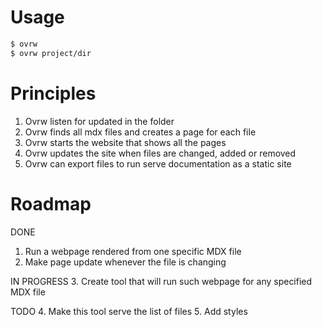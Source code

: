 # Usage

```sh
$ ovrw
$ ovrw project/dir
```

# Principles

1. Ovrw listen for updated in the folder
2. Ovrw finds all mdx files and creates a page for each file
3. Ovrw starts the website that shows all the pages
4. Ovrw updates the site when files are changed, added or removed
5. Ovrw can export files to run serve documentation as a static site

# Roadmap

DONE
1. Run a webpage rendered from one specific MDX file
2. Make page update whenever the file is changing

IN PROGRESS
3. Create tool that will run such webpage for any specified MDX file

TODO
4. Make this tool serve the list of files
5. Add styles